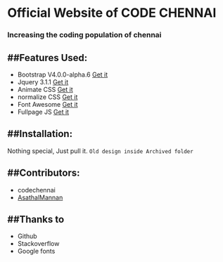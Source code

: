# Official Website of CODE CHENNAI
### Increasing the coding population of chennai

##Features Used:
---
+ Bootstrap V4.0.0-alpha.6 [Get it](https://v4-alpha.getbootstrap.com/)
+ Jquery 3.1.1 [Get it](https://code.jquery.com/jquery-3.1.1.slim.min.js)
+ Animate CSS [Get it](https://daneden.github.io/animate.css/)
+ normalize CSS [Get it](https://necolas.github.io/normalize.css/)
+ Font Awesome [Get it](http://fontawesome.io/)
+ Fullpage JS [Get it](http://alvarotrigo.com/fullPage/)

##Installation:
---
Nothing special, Just pull it.
`Old design inside Archived folder`

##Contributors:
---
+ codechennai
+ [AsathalMannan](https://github.com/AsathalMannan)

##Thanks to
---
+ Github
+ Stackoverflow
+ Google fonts